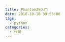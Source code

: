 ```yaml
---
title: PhantomJS入门
date: 2018-10-18 09:53:00
tags:
  - python
categories:
  - 代码
---
```

[](https://www.cnblogs.com/front-Thinking/p/4321720.html)